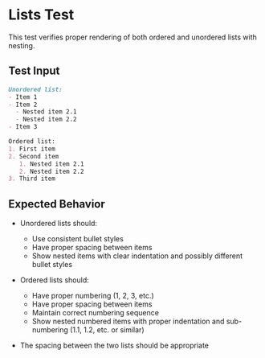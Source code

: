# Lists Test

This test verifies proper rendering of both ordered and unordered lists with nesting.

## Test Input

```markdown
Unordered list:
- Item 1
- Item 2
  - Nested item 2.1
  - Nested item 2.2
- Item 3

Ordered list:
1. First item
2. Second item
   1. Nested item 2.1
   2. Nested item 2.2
3. Third item
```

## Expected Behavior

- Unordered lists should:
  - Use consistent bullet styles
  - Have proper spacing between items
  - Show nested items with clear indentation and possibly different bullet styles
  
- Ordered lists should:
  - Have proper numbering (1, 2, 3, etc.)
  - Have proper spacing between items
  - Maintain correct numbering sequence
  - Show nested numbered items with proper indentation and sub-numbering (1.1, 1.2, etc. or similar)
  
- The spacing between the two lists should be appropriate